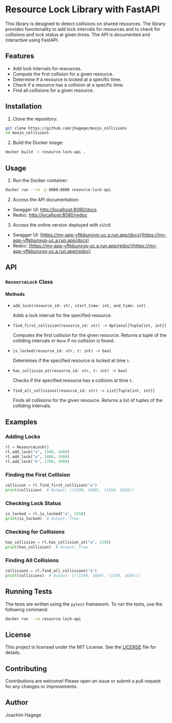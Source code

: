 
# Resource Lock Library with FastAPI

This library is designed to detect collisions on shared resources. The library provides functionality to add lock intervals for resources and to check for collisions and lock status at given times. The API is documented and interactive using FastAPI.

## Features

- Add lock intervals for resources.
- Compute the first collision for a given resource.
- Determine if a resource is locked at a specific time.
- Check if a resource has a collision at a specific time.
- Find all collisions for a given resource.

## Installation

1. Clone the repository:

```sh
git clone https://github.com/jhagege/moojo_collisions
cd moojo_collisions
```

2. Build the Docker image:

```sh
docker build -t resource-lock-api .
```

## Usage

1. Run the Docker container:

```sh
docker run --rm -p 8080:8080 resource-lock-api
```

2. Access the API documentation:

- Swagger UI: [http://localhost:8080/docs](http://localhost:8000/docs)
- Redoc: [http://localhost:8080/redoc](http://localhost:8000/redoc)

3. Access the online version deployed with ci/cd: 
- Swagger UI: [https://my-app-yftkbunxyq-uc.a.run.app/docs](https://my-app-yftkbunxyq-uc.a.run.app/docs)
- Redoc: [https://my-app-yftkbunxyq-uc.a.run.app/redoc](https://my-app-yftkbunxyq-uc.a.run.app/redoc)

## API

### `ResourceLock` Class

#### Methods

- `add_lock(resource_id: str, start_time: int, end_time: int)`

  Adds a lock interval for the specified resource.

- `find_first_collision(resource_id: str) -> Optional[Tuple[int, int]]`

  Computes the first collision for the given resource. Returns a tuple of the colliding intervals or `None` if no collision is found.

- `is_locked(resource_id: str, t: int) -> bool`

  Determines if the specified resource is locked at time `t`.

- `has_collision_at(resource_id: str, t: int) -> bool`

  Checks if the specified resource has a collision at time `t`.

- `find_all_collisions(resource_id: str) -> List[Tuple[int, int]]`

  Finds all collisions for the given resource. Returns a list of tuples of the colliding intervals.

## Examples

### Adding Locks

```python
rl = ResourceLock()
rl.add_lock("a", 1500, 1600)
rl.add_lock("a", 1800, 1900)
rl.add_lock("b", 1700, 3000)
```

### Finding the First Collision

```python
collision = rl.find_first_collision("a")
print(collision)  # Output: ((1500, 1600), (1550, 1650))
```

### Checking Lock Status

```python
is_locked = rl.is_locked("a", 1550)
print(is_locked)  # Output: True
```

### Checking for Collisions

```python
has_collision = rl.has_collision_at("a", 1550)
print(has_collision)  # Output: True
```

### Finding All Collisions

```python
collisions = rl.find_all_collisions("a")
print(collisions)  # Output: [((1500, 1600), (1550, 1650))]
```

## Running Tests

The tests are written using the `pytest` framework. To run the tests, use the following command:

```sh
docker run --rm resource-lock-api
```

## License

This project is licensed under the MIT License. See the [LICENSE](LICENSE) file for details.

## Contributing

Contributions are welcome! Please open an issue or submit a pull request for any changes or improvements.

## Author

Joachim Hagege